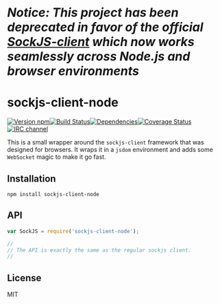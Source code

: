 # *Notice: This project has been deprecated in favor of the official [SockJS-client](https://github.com/sockjs/sockjs-client) which now works seamlessly across Node.js and browser environments*

# sockjs-client-node

[![Version npm][npm-sockjs-client-node-badge]][npm-sockjs-client-node][![Build Status][travis-sockjs-client-node-badge]][travis-sockjs-client-node][![Dependencies][david-sockjs-client-node-badge]][david-sockjs-client-node][![Coverage Status][coverage-sockjs-client-node-badge]][coverage-sockjs-client-node][![IRC channel][irc-badge]][irc]

This is a small wrapper around the `sockjs-client` framework that was designed
for browsers. It wraps it in a `jsdom` environment and adds some `WebSocket`
magic to make it go fast.

## Installation

```
npm install sockjs-client-node
```

## API

```js
var SockJS = require('sockjs-client-node');

//
// The API is exactly the same as the regular sockjs client.
//
```

[npm-sockjs-client-node-badge]: https://img.shields.io/npm/v/sockjs-client-node.svg?style=flat-square
[npm-sockjs-client-node]: http://browsenpm.org/package/sockjs-client-node
[travis-sockjs-client-node-badge]: https://img.shields.io/travis/primus/sockjs-client-node/master.svg?style=flat-square
[travis-sockjs-client-node]: https://travis-ci.org/primus/sockjs-client-node
[david-sockjs-client-node-badge]: https://img.shields.io/david/primus/sockjs-client-node.svg?style=flat-square
[david-sockjs-client-node]: https://david-dm.org/primus/sockjs-client-node
[coverage-sockjs-client-node-badge]: https://img.shields.io/coveralls/primus/sockjs-client-node/master.svg?style=flat-square
[coverage-sockjs-client-node]: https://coveralls.io/r/primus/sockjs-client-node?branch=master
[irc-badge]: https://img.shields.io/badge/IRC-irc.freenode.net%23primus-00a8ff.svg?style=flat-square
[irc]: https://webchat.freenode.net/?channels=primus

## License

MIT
